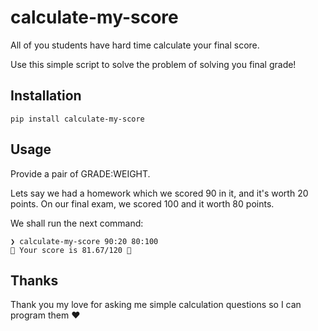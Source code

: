 # calculate-my-score

All of you students have hard time calculate your final score.

Use this simple script to solve the problem of solving you final grade!

## Installation

```shell
pip install calculate-my-score
```

## Usage

Provide a pair of GRADE:WEIGHT.

Lets say we had a homework which we scored 90 in it, and it's worth 20 points. On our final exam, we scored 100 and it worth 80 points.

We shall run the next command:

```shell
❯ calculate-my-score 90:20 80:100
🎉 Your score is 81.67/120 🎉 
```

## Thanks

Thank you my love for asking me simple calculation questions so I can program them ❤️
